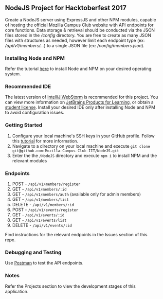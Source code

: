 ## NodeJS Project for Hacktoberfest 2017
Create a NodeJS server using ExpressJS and other NPM modules, capable of hosting the official Mozilla Campus Club website with API endpoints for core functions. Data storage & retrieval should be conducted via the JSON files stored in the _/config_ directory. You are free to create as many JSON files with structures as needed, however limit each endpoint type (ex: _/api/v1/members/..._) to a single JSON file (ex: _/config/members.json_).

### Installing Node and NPM
Refer the tutorial [here](https://nodejs.org/en/download/package-manager/) to install Node and NPM on your desired operating system.

### Recommended IDE
The latest version of [IntelliJ WebStorm](https://www.jetbrains.com/webstorm/) is recommended for this project. You can view more information on [JetBrains Products for Learning](https://www.jetbrains.com/student/), or obtain a [student license](https://www.jetbrains.com/shop/eform/students). Install your desired IDE only after installing Node and NPM to avoid configuration issues.

### Getting Started
1. Configure your local machine's SSH keys in your GitHub profile. Follow this [tutorial](https://help.github.com/articles/generating-a-new-ssh-key-and-adding-it-to-the-ssh-agent/) for more information. 
1. Navigate to a directory on your local machine and execute `git clone git@github.com:Mozilla-Campus-Club-IIT/NodeJS.git`
2. Enter the the `/NodeJS` directory and execute `npm i` to install NPM and the relevant modules 

### Endpoints
1. POST - `/api/v1/members/register`
2. GET - `/api/v1/members/:id`
3. GET - `/api/v1/members/auth` (available only for admin members)
3. GET - `/api/v1/members/list`
4. DELETE - `/api/v1/members/:id`
5. POST - `/api/v1/events/register`
6. GET - `/api/v1/events/:id`
7. GET - `/api/v1/events/list`
8. DELETE - `/api/v1/events/:id`

Find instructions for the relevant endpoints in the Issues section of this repo.

### Debugging and Testing
Use [Postman](https://chrome.google.com/webstore/detail/postman/fhbjgbiflinjbdggehcddcbncdddomop?hl=en) to test the API endpoints.

### Notes
Refer the Projects section to view the development stages of this application.
